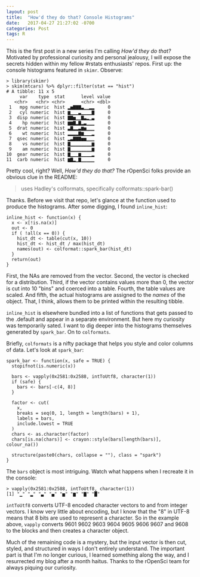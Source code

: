 ```yaml
---
layout: post
title:  "How'd they do that? Console Histograms"
date:   2017-04-27 21:27:02 -0700
categories: Post
tags: R 
---
```


This is the first post in a new series I'm calling *How'd they do that?* Motivated by professional curiosity 
and personal jealousy, I will expose the secrets hidden within my fellow #rstats enthusiasts' repos. First up: the console
histograms featured in `skimr`. Observe:

```
> library(skimr)
> skim(mtcars) %>% dplyr::filter(stat == "hist")
# A tibble: 11 x 5
     var    type  stat      level value
   <chr>   <chr> <chr>      <chr> <dbl>
 1   mpg numeric  hist ▂▅▇▇▇▃▁▁▂▂     0
 2   cyl numeric  hist ▆▁▁▁▃▁▁▁▁▇     0
 3  disp numeric  hist ▇▇▅▁▁▇▃▂▁▃     0
 4    hp numeric  hist ▆▆▇▂▇▂▃▁▁▁     0
 5  drat numeric  hist ▃▇▂▂▃▆▅▁▁▁     0
 6    wt numeric  hist ▂▂▂▂▇▆▁▁▁▂     0
 7  qsec numeric  hist ▂▃▇▇▇▅▅▁▁▁     0
 8    vs numeric  hist ▇▁▁▁▁▁▁▁▁▆     0
 9    am numeric  hist ▇▁▁▁▁▁▁▁▁▆     0
10  gear numeric  hist ▇▁▁▁▆▁▁▁▁▂     0
11  carb numeric  hist ▆▇▂▁▇▁▁▁▁▁     0

```
<!--more-->

Pretty cool, right? Well, *How'd they do that?* The rOpenSci folks provide an obvious clue in the README:

> uses Hadley's colformats, specifically colformats::spark-bar()

Thanks. Before we visit that repo, let's glance at the function used to produce the histograms. After some digging, I 
found `inline_hist`:

```
inline_hist <- function(x) {
  x <- x[!is.na(x)]
  out <- 0
  if ( !all(x == 0)) {
    hist_dt <- table(cut(x, 10))
    hist_dt <- hist_dt / max(hist_dt)
    names(out) <- colformat::spark_bar(hist_dt)
  }
  return(out)
}

```
First, the NAs are removed from the vector. Second, the vector is checked for a distribution. Third, if the vector contains values more
than 0, the vector is cut into 10 "bins" and coerced into a table. Fourth, the table values are scaled. And fifth, the actual histograms
are assigned to the *names* of the object. That, I think, allows them to be printed within the resulting tibble.

`inline_hist` is elsewhere bundled into a list of functions that gets passed to the .default and appear in a separate environment. But
here my curiosity was temporarily sated. I want to dig deeper into the histograms themselves generated by `spark_bar`. On to `colformats`.

Briefly, `colformats` is a nifty package that helps you style and color columns of data. Let's look at `spark_bar`:

```
spark_bar <- function(x, safe = TRUE) {
  stopifnot(is.numeric(x))

  bars <- vapply(0x2581:0x2588, intToUtf8, character(1))
  if (safe) {
    bars <- bars[-c(4, 8)]
  }

  factor <- cut(
    x,
    breaks = seq(0, 1, length = length(bars) + 1),
    labels = bars,
    include.lowest = TRUE
  )
  chars <- as.character(factor)
  chars[is.na(chars)] <- crayon::style(bars[length(bars)], colour_na())

  structure(paste0(chars, collapse = ""), class = "spark")
}
```

The `bars` object is most intriguing. Watch what happens when I recreate it in the console:

```
> vapply(0x2581:0x2588, intToUtf8, character(1))
[1] "▁" "▂" "▃" "▄" "▅" "▆" "▇" "█"

```

`intToUtf8` converts UTF-8 encoded character vectors to and from integer vectors. I know very little about encoding, but I know that
the "8" in UTF-8 means that 8 bits are used to represent a character. So in the example above, `vapply` 
converts 9601 9602 9603 9604 9605 9606 9607 and 9608 to the blocks and then creates a character object.

Much of the remaining code is a mystery, but the input vector is then cut, styled, and structured in ways 
I don't entirely understand. The important part is that I'm no longer curious, I learned something along the way, and I resurrected
my blog after a month haitus. Thanks to the rOpenSci team for always piquing our curiosity. 



